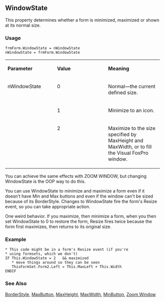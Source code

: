 ## WindowState

This property determines whether a form is minimized, maximized or shown at its normal size.

### Usage

```foxpro
frmForm.WindowState = nWindowState
nWindowState = frmForm.WindowState
```
<table>
<tr>
  <td width="32%" valign="top">
  <p><b>Parameter</b></p>
  </td>
  <td width=23% valign=top>
  <p><b>Value</b></p>
  </td>
  <td width=45% valign=top>
  <p><b>Meaning</b></p>
  </td>
 </tr>
<tr>
  <td width=32% rowspan=3 valign=top>
  <p>nWindowState</p>
  </td>
  <td width=23% valign=top>
  <p>0</p>
  </td>
  <td width=45% valign=top>
  <p>Normal&mdash;the current defined size.</p>
  </td>
 </tr>
<tr>
  <td width=33% valign=top>
  <p>1</p>
  </td>
  <td width=67% valign=top>
  <p>Minimize to an icon.</p>
  </td>
 </tr>
<tr>
  <td width=33% valign=top>
  <p>2</p>
  </td>
  <td width=67% valign=top>
  <p>Maximize to the size specified by MaxHeight and MaxWidth, or to fill the Visual FoxPro window.</p>
  </td>
 </tr>
</table>

You can achieve the same effects with ZOOM WINDOW, but changing WindowState is the OOP way to do this.

You can use WindowState to minimize and maximize a form even if it doesn't have Min and Max buttons and even if the window can't be sized because of its BorderStyle. Changes to WindowState fire the form's Resize event, so you can take appropriate action.

One weird behavior. If you maximize, then minimize a form, when you then set WindowState to 0 to restore the form, Resize fires twice because the form first maximizes, then returns to its original size.

### Example

```foxpro
* This code might be in a form's Resize event (if you're
* using formsets, which we don't)
IF This.WindowState = 2   && maximized
   * move things around so they can be seen
   ThisFormSet.Form2.Left = This.MaxLeft + This.Width
ENDIF
```
### See Also

[BorderStyle](s4g337.md), [MaxButton](s4g459.md), [MaxHeight](s4g377.md), [MaxWidth](s4g377.md), [MinButton](s4g459.md), [Zoom Window](s4g190.md)